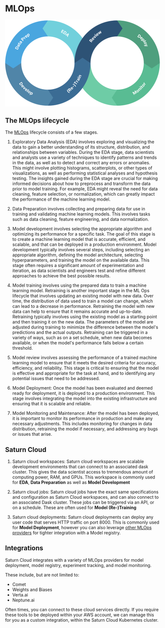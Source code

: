 # MLOps

![Ml ops cycle](/images/docs/mlops-cycle.png "doc-image")

## The MLOps lifecycle

The [MLOps](https://saturncloud.io/glossary/mlops) lifecycle consists of a few stages.

1. Exploratory Data Analysis (EDA) involves exploring and visualizing the data to gain a better understanding of its structure, distribution, and relationships between variables. During the EDA stage, data scientists and analysts use a variety of techniques to identify patterns and trends in the data, as well as to detect and correct any errors or anomalies. This might involve plotting histograms, scatterplots, or other types of visualizations, as well as performing statistical analyses and hypothesis testing. The insights gained during the EDA stage are crucial for making informed decisions about how to preprocess and transform the data prior to model training. For example, EDA might reveal the need for data cleaning, feature selection, or normalization, which can greatly impact the performance of the machine learning model.

2. Data Preparation involves collecting and preparing data for use in training and validating machine learning models. This involves tasks such as data cleaning, feature engineering, and data normalization.

3. Model development involves selecting the appropriate algorithm and optimizing its performance for a specific task. The goal of this stage is to create a machine learning model that is accurate, efficient, and scalable, and that can be deployed in a production environment. Model development typically involves several steps, including selecting an appropriate algorithm, defining the model architecture, selecting hyperparameters, and training the model on the available data. This stage often requires a significant amount of experimentation and iteration, as data scientists and engineers test and refine different approaches to achieve the best possible results.

4. Model training involves using the prepared data to train a machine learning model. Retraining is another important stage in the ML Ops lifecycle that involves updating an existing model with new data. Over time, the distribution of data used to train a model can change, which can lead to a decrease in performance. Retraining the model with new data can help to ensure that it remains accurate and up-to-date. Retraining typically involves using the existing model as a starting point and then training it on the new data. The parameters of the model are adjusted during training to minimize the difference between the model's predictions and the actual outputs. Retraining can be triggered in a variety of ways, such as on a set schedule, when new data becomes available, or when the model's performance falls below a certain threshold.

5. Model review involves assessing the performance of a trained machine learning model to ensure that it meets the desired criteria for accuracy, efficiency, and reliability. This stage is critical to ensuring that the model is effective and appropriate for the task at hand, and to identifying any potential issues that need to be addressed.

6. Model Deployment: Once the model has been evaluated and deemed ready for deployment, it is deployed to a production environment. This stage involves integrating the model into the existing infrastructure and ensuring that it is scalable and reliable.

7. Model Monitoring and Maintenance: After the model has been deployed, it is important to monitor its performance in production and make any necessary adjustments. This includes monitoring for changes in data distribution, retraining the model if necessary, and addressing any bugs or issues that arise.


## Saturn Cloud

1.  Saturn cloud workspaces: Saturn cloud workspaces are scalable development environments that can connect to an associated dask cluster. This gives the data scientist access to tremendous amount of computing power, RAM, and GPUs. This workspace is commonly used for **EDA**, **Data Preparation** as well as **Model Development**

2. Saturn cloud jobs: Saturn cloud jobs have the exact same specifications and configuration as Saturn Cloud workspaces, and can also connect to an associated Dask cluster. These jobs can be triggered via an API, or on a schedule. These are often used for **Model (Re-)Training**

3. Saturn cloud deployments: Saturn cloud deployments can deploy any user code that serves HTTP traffic on port 8000. This is commonly used for **Model Deployment**, however you can also leverage [other MLOps providers](#integrations) for tighter integration with a Model registry.


## Integrations

Saturn Cloud integrates with a variety of MLOps providers for model deployment, model registry, experiment tracking, and model monitoring.

These include, but are not limited to:

- Comet
- Weights and Biases
- Verta.ai
- Neptune.ai

Often times, you can connect to these cloud services directly. If you require these tools to be deployed within your AWS account, we can manage this for you as a custom integration, within the Saturn Cloud Kubernetes cluster.
